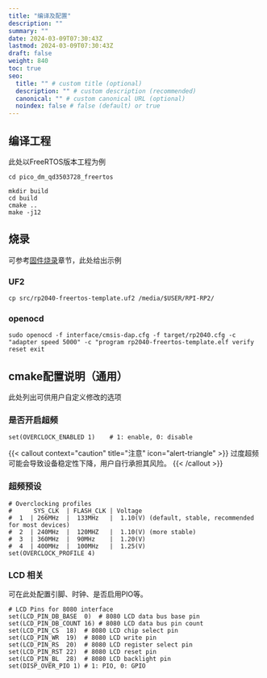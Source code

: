 ```yaml
---
title: "编译及配置"
description: ""
summary: ""
date: 2024-03-09T07:30:43Z
lastmod: 2024-03-09T07:30:43Z
draft: false
weight: 840
toc: true
seo:
  title: "" # custom title (optional)
  description: "" # custom description (recommended)
  canonical: "" # custom canonical URL (optional)
  noindex: false # false (default) or true
---
```


## 编译工程

此处以FreeRTOS版本工程为例

```shell
cd pico_dm_qd3503728_freertos

mkdir build
cd build
cmake ..
make -j12
```

## 烧录

可参考[固件烧录](/docs/get-started/固件烧录/)章节，此处给出示例

### UF2

```shell
cp src/rp2040-freertos-template.uf2 /media/$USER/RPI-RP2/
```

### openocd

```shell
sudo openocd -f interface/cmsis-dap.cfg -f target/rp2040.cfg -c "adapter speed 5000" -c "program rp2040-freertos-template.elf verify reset exit
```

## cmake配置说明（通用）

此处列出可供用户自定义修改的选项

### 是否开启超频
```shell
set(OVERCLOCK_ENABLED 1)    # 1: enable, 0: disable
```
{{< callout context="caution" title="注意" icon="alert-triangle" >}}
过度超频可能会导致设备稳定性下降，用户自行承担其风险。
{{< /callout >}}

### 超频预设
```shell
# Overclocking profiles
#      SYS_CLK  | FLASH_CLK | Voltage
#  1  | 266MHz  |  133MHz   |  1.10(V) (default, stable, recommended for most devices)
#  2  | 240MHz  |  120MHZ   |  1.10(V) (more stable)
#  3  | 360MHz  |  90MHz    |  1.20(V)
#  4  | 400MHz  |  100MHz   |  1.25(V)
set(OVERCLOCK_PROFILE 4)
```

### LCD 相关

可在此处配置引脚、时钟、是否启用PIO等。
```shell
# LCD Pins for 8080 interface
set(LCD_PIN_DB_BASE  0)  # 8080 LCD data bus base pin
set(LCD_PIN_DB_COUNT 16) # 8080 LCD data bus pin count
set(LCD_PIN_CS  18)  # 8080 LCD chip select pin
set(LCD_PIN_WR  19)  # 8080 LCD write pin
set(LCD_PIN_RS  20)  # 8080 LCD register select pin
set(LCD_PIN_RST 22)  # 8080 LCD reset pin
set(LCD_PIN_BL  28)  # 8080 LCD backlight pin
set(DISP_OVER_PIO 1) # 1: PIO, 0: GPIO
```